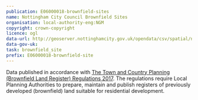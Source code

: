 ```yaml
---
publication: E06000018-brownfield-sites
name: Nottingham City Council Brownfield Sites
organisation: local-authority-eng:NGM
copyright: crown-copyright
licence: ogl
data-url: http://geoserver.nottinghamcity.gov.uk/opendata/csv/spatial/ncc_Brownfield_Register.csv?t=636492720732997229
data-gov-uk: 
task: brownfield_site
prefix: E06000018-brownfield-site
---
```


Data published in accordance with [The Town and Country Planning (Brownfield Land Register) Regulations 2017](http://www.legislation.gov.uk/uksi/2017/403/contents/made).
The regulations require Local Planning Authorities to prepare, maintain and publish registers of previously developed (brownfield) land suitable for residential development.

